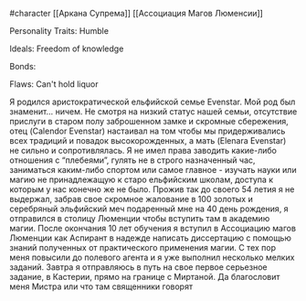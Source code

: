 #character
[[Аркана Супрема]]
[[Ассоциация Магов Люменсии]]

Personality Traits:
Humble

Ideals: 
Freedom of knowledge

Bonds:

Flaws:
Can't hold liquor

Я родился аристократической ельфийской семье Evenstar. Мой род был знаменит… ничем. Не смотря на низкий статус нашей семьи, отсутствие прислуги в старом полу заброшенном замке и скромные сбережения, отец (Calendor Evenstar) настаивал на том чтобы мы придерживались всех традиций и повадок высокорожденных, а мать (Elenara Evenstar) не сильно и сопротивлялась. Я не имел права заводить какие-либо отношения с “плебеями”, гулять не в строго назначенный час, заниматься каким-либо спортом или самое главное - изучать науки или магию не принадлежащую к старо ельфийским школам, доступа к которым у нас конечно же не было. Прожив так до своего 54 летия я не выдержал, забрав свое скромное жалование в 100 золотых и серебряный эльфийский меч подаренный мне на 40 день рождения, я отправился в столицу Люменции чтобы вступить там в академию магии. После окончания 10 лет обучения я вступил в Ассоциацию магов Люменции как Аспирант в надежде написать диссертацию с помощью знаний полученных от практического применения магии. С тех пор меня повысили до полевого агента и я уже выполнил несколько мелких заданий. Завтра я отправляюсь в путь на свое первое серьезное задание, в Кастерии, прямо на границе с Миртаной. Да благословит меня Мистра или что там священники говорят